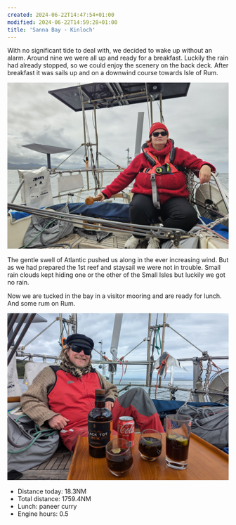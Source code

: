 ```yaml
---
created: 2024-06-22T14:47:54+01:00
modified: 2024-06-22T14:59:28+01:00
title: 'Sanna Bay - Kinloch'
---
```


With no significant tide to deal with, we decided to wake up without an alarm. Around nine we were all up and ready for a breakfast. Luckily the rain had already stopped, so we could enjoy the scenery on the back deck. After breakfast it was sails up and on a downwind course towards Isle of Rum.

![Image](../2024/be91bd525c0b6617f55da37dc357d86b.jpg) 

The gentle swell of Atlantic pushed us along in the ever increasing wind. But as we had prepared the 1st reef and staysail we were not in trouble.  Small rain clouds kept hiding one or the other of the Small Isles but luckily we got no rain. 

Now we are tucked in the bay in a visitor mooring and are ready for lunch. And some rum on Rum.

![Image](../2024/b252dcd6d84ad113a98f8a0c5d384f05.jpg) 

* Distance today: 18.3NM
* Total distance: 1759.4NM
* Lunch: paneer curry
* Engine hours: 0.5
